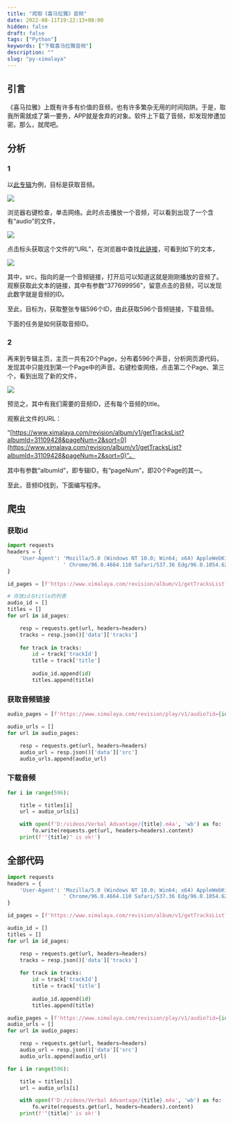 ```yaml
---
title: "爬取《喜马拉雅》音频"
date: 2022-08-11T19:22:13+08:00
hidden: false
draft: false
tags: ["Python"]
keywords: ["下载喜马拉雅音频"]
description: ""
slug: "py-ximalaya"
---
```


## 引言

《喜马拉雅》上既有许多有价值的音频，也有许多繁杂无用的时间陷阱。于是，取我所需就成了第一要务，APP就是舍弃的对象。软件上下载了音频，却发现惨遭加密。那么，就爬吧。

## 分析

### 1

以[此专辑](https://www.ximalaya.com/album/31109428)为例，目标是获取音频。

![](https://image.kaleidoeye.org/py-ximalaya-1.jpg)

浏览器右键检查，单击网络。此时点击播放一个音频，可以看到出现了一个含有“audio”的文件，

![](https://image.kaleidoeye.org/py-ximalaya-2.jpg)

点击标头获取这个文件的“URL”，在浏览器中查找[此链接](https://www.ximalaya.com/revision/play/v1/audio?id=377699956&ptype=1)，可看到如下的文本，

![](https://image.kaleidoeye.org/py-ximalaya-3.jpg)

其中，src，指向的是一个音频链接，打开后可以知道这就是刚刚播放的音频了。观察获取此文本的链接，其中有参数“377699956”，留意点击的音频，可以发现此数字就是音频的ID。

至此，目标为，获取整张专辑596个ID，由此获取596个音频链接，下载音频。

下面的任务是如何获取音频ID。

### 2

再来到专辑主页，主页一共有20个Page，分布着596个声音，分析网页源代码，发现其中只能找到第一个Page中的声音。右键检查网络，点击第二个Page、第三个，看到出现了新的文件，

![](https://image.kaleidoeye.org/py-ximalaya-4.jpg)

预览之，其中有我们需要的音频ID，还有每个音频的title。

观察此文件的URL：

“[https://www.ximalaya.com/revision/album/v1/getTracksList?albumId=31109428&pageNum=2&sort=0](https://www.ximalaya.com/revision/album/v1/getTracksList?albumId=31109428&pageNum=2&sort=0)”。

其中有参数“albumId”，即专辑ID，有“pageNum”，即20个Page的其一。

至此，音频ID找到，下面编写程序。

## 爬虫

### 获取id

``` Python
import requests
headers = {
    'User-Agent': 'Mozilla/5.0 (Windows NT 10.0; Win64; x64) AppleWebKit/537.36 (KHTML, like Gecko)'
                  ' Chrome/96.0.4664.110 Safari/537.36 Edg/96.0.1054.62'
}

id_pages = [f'https://www.ximalaya.com/revision/album/v1/getTracksList?albumId=31109428&pageNum={i}&sort=0' for i in range(1, 21)]  # 20个包含ID的page页面

# 存放id与title的列表
audio_id = []
titles = []
for url in id_pages:

    resp = requests.get(url, headers=headers)
    tracks = resp.json()['data']['tracks']
    
    for track in tracks:
        id = track['trackId']
        title = track['title']
        
        audio_id.append(id)
        titles.append(title)
```

### 获取音频链接
```Python
audio_pages = [f'https://www.ximalaya.com/revision/play/v1/audio?id={id}&ptype=1' for id in audio_id]  # 596个音频信息页

audio_urls = []
for url in audio_pages:

    resp = requests.get(url, headers=headers)
    audio_url = resp.json()['data']['src']
    audio_urls.append(audio_url)
```



### 下载音频
```Python
for i in range(596):

    title = titles[i]
    url = audio_urls[i]

    with open(f'D:/videos/Verbal Advantage/{title}.m4a', 'wb') as fo:
        fo.write(requests.get(url, headers=headers).content)
    print(f'"{title}" is ok!')
```

## 全部代码

```Python
import requests
headers = {
    'User-Agent': 'Mozilla/5.0 (Windows NT 10.0; Win64; x64) AppleWebKit/537.36 (KHTML, like Gecko)'
                  ' Chrome/96.0.4664.110 Safari/537.36 Edg/96.0.1054.62'
}

id_pages = [f'https://www.ximalaya.com/revision/album/v1/getTracksList?albumId=31109428&pageNum={i}&sort=0' for i in range(1, 21)]

audio_id = []
titles = []
for url in id_pages:

    resp = requests.get(url, headers=headers)
    tracks = resp.json()['data']['tracks']
    
    for track in tracks:
        id = track['trackId']
        title = track['title']
        
        audio_id.append(id)
        titles.append(title)

audio_pages = [f'https://www.ximalaya.com/revision/play/v1/audio?id={id}&ptype=1' for id in audio_id]
audio_urls = []
for url in audio_pages:

    resp = requests.get(url, headers=headers)
    audio_url = resp.json()['data']['src']
    audio_urls.append(audio_url)

for i in range(596):

    title = titles[i]
    url = audio_urls[i]

    with open(f'D:/videos/Verbal Advantage/{title}.m4a', 'wb') as fo:
        fo.write(requests.get(url, headers=headers).content)
    print(f'"{title}" is ok!')
```
